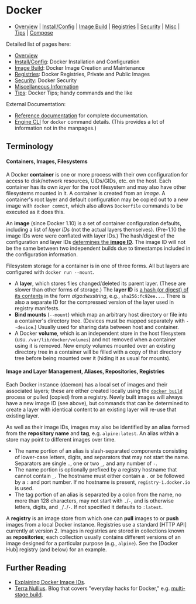 Docker
======

* [Overview](README.md) | [Install/Config](config.md) | [Image Build](image.md)
  | [Registries](registries.md) | [Security](security.md) | [Misc](misc.md)
  | [Tips](tips.md) | [Compose](compose.md)

Detailed list of pages here:
* [Overview](README.md)
* [Install/Config](config.md): Docker Installation and Configuration
* [Image Build](image.md): Docker Image Creation and Maintenance
* [Registries](registries.md): Docker Registries, Private and Public Images
* [Security](security.md): Docker Security
* [Miscellaneous Information](misc.md)
* [Tips](tips.md): Docker Tips; handy commands and the like

External Documentation:
* [Reference documentation] for complete documentation.
* [Engine CLI] for `docker` command details.
  (This provides a lot of information not in the manpages.)


Terminology
-----------

#### Containers, Images, Filesystems

A Docker __container__ is one or more process with their own
configuration for access to disk/network resources, UIDs/GIDs, etc. on
the host. Each container has its own _layer_ for the root filesystem
and may also have other filesystems mounted in it. A container is
created from an _image_. A container's root layer and default
configuration may be copied out to a new image with `docker commit`,
which also allows `Dockerfile` commands to be executed as it does
this.

An __image__ (since Docker 1.10) is a set of container configuration
defaults, including a list of _layer IDs_ (not the actual layers
themselves). (Pre-1.10 the image IDs were were conflated with layer
IDs.) The hash/digest of the configuration and layer IDs [determines
the __image ID__][image-ids]. The image ID will not be the same
between two independent builds due to timestamps included in the
configuration information.

Filesystem storage for a container is in one of three forms. All but
layers are configured with `docker run --mount`.
- A __layer__, which stores files changed/deleted its parent layer.
  (These are slower than other forms of storage.) The __layer ID__ is
  [a hash (or digest) of its contents][image-ids] in the form
  _algo:hexstring_, e.g., `sha256:fc92ee...`. There is also a separate
  ID for the compressed version of the layer used in registry manifests.
- __Bind mounts__ (`--mount`) which map an arbitrary host directory or
  file into a container's directory tree. (Devices must be mapped
  separately with `--device`.) Usually used for sharing data between
  host and container.
- A Docker __volume__, which is an independent store in the host
  filesystem (usu. `/var/lib/docker/volumes`) and not removed when a
  container using it is removed. New empty volumes mounted over an
  existing directory tree in a container will be filled with a copy of
  that directory tree before being mounted over it (hiding it as usual
  for mounts).

#### Image and Layer Management, Aliases, Repositories, Registries

Each Docker instance (daemon) has a local set of images and their
associated layers; these are either created locally using the [`docker
build`] process or pulled (copied) from a registry. Newly built images
will always have a new image ID (see above), but commands that can be
determined to create a layer with identical content to an existing
layer will re-use that existing layer.

As well as their image IDs, images may also be identified by an
__alias__ formed from the __repository name__ and __tag__, e.g.
`alpine:latest`. An alias within a store may point to different images
over time.
- The name portion of an alias is slash-separated components
  consisting of lower-case letters, digits, and separators that may
  not start the name. Separators are single `.`, one or two `_`, and
  any number of `-`.
- The name portion is optionally prefixed by a registry hostname that
  cannot contain `_`. The hostname must either contain a `.` or be
  followed by a `:` and port number. If no hostname is present,
  `registry-1.docker.io` is used.
- The tag portion of an alias is separated by a colon from the name,
  no more than 128 characters, may not start with `.`/`-`, and is
  otherwise letters, digits, and `_`/`.`/`-`. If not specified it
  defaults to `:latest`.

A __registry__ is an image store from which one can __pull__ images to
or __push__ images from a local Docker instance. Registries use a
standard [HTTP API] currently at version 2. Images in registries are
stored in collections known as __repositories__; each collection
usually contains different versions of an image designed for a
particular purpose (e.g., `alpine`). See the [Docker Hub] registry
(and below) for an example.


Further Reading
-------------

* [Explaining Docker Image IDs][image-ids].
* [Terra Nullius]. Blog that covers
  "everyday hacks for Docker," e.g. [multi-stage build][multistage].



<!-------------------------------------------------------------------->
[`docker build`]: https://docs.docker.com/engine/reference/commandline/build/
[engine CLI]: https://docs.docker.com/engine/reference/commandline/cli/
[reference documentation]: https://docs.docker.com/reference/

[Terra Nullius]: https://alexei-led.github.io/
[image-ids]: https://windsock.io/explaining-docker-image-ids/
[multistage]: https://alexei-led.github.io/post/node_docker_multistage/
